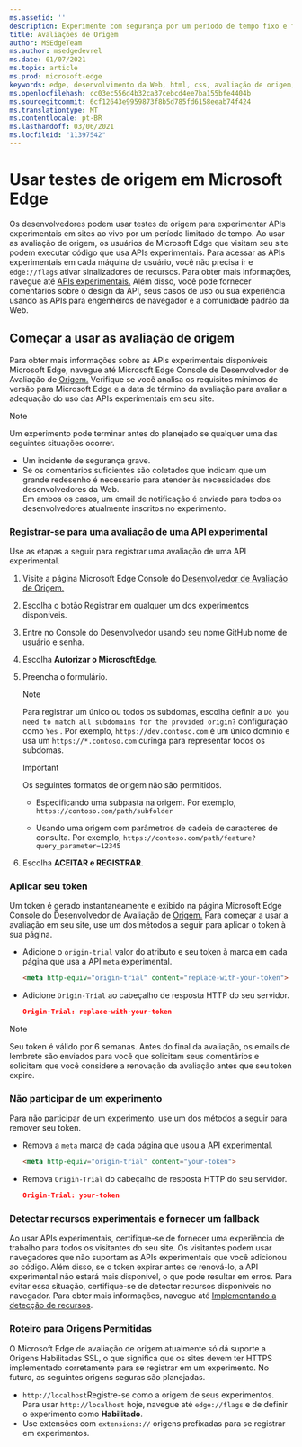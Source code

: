 ```yaml
---
ms.assetid: ''
description: Experimente com segurança por um período de tempo fixo e forneça comentários sobre os novos recursos da plataforma.
title: Avaliações de Origem
author: MSEdgeTeam
ms.author: msedgedevrel
ms.date: 01/07/2021
ms.topic: article
ms.prod: microsoft-edge
keywords: edge, desenvolvimento da Web, html, css, avaliação de origem, desenvolvedor
ms.openlocfilehash: cc03ec556d4b32ca37cebcd4ee7ba155bfe4404b
ms.sourcegitcommit: 6cf12643e9959873f8b5d785fd6158eeab74f424
ms.translationtype: MT
ms.contentlocale: pt-BR
ms.lasthandoff: 03/06/2021
ms.locfileid: "11397542"
---
```

# <a name="use-origin-trials-in-microsoft-edge"></a>Usar testes de origem em Microsoft Edge  

Os desenvolvedores podem usar testes de origem para experimentar APIs experimentais em sites ao vivo por um período limitado de tempo.  Ao usar as avaliação de origem, os usuários de Microsoft Edge que visitam seu site podem executar código que usa APIs experimentais.  Para acessar as APIs experimentais em cada máquina de usuário, você não precisa ir e `edge://flags` ativar sinalizadores de recursos.  Para obter mais informações, navegue até [APIs experimentais.][DeveloperMicrsoftEdgeOriginTrials]  Além disso, você pode fornecer comentários sobre o design da API, seus casos de uso ou sua experiência usando as APIs para engenheiros de navegador e a comunidade padrão da Web.  

## <a name="get-started-using-origin-trials"></a>Começar a usar as avaliação de origem  

Para obter mais informações sobre as APIs experimentais disponíveis Microsoft Edge, navegue até Microsoft Edge Console de Desenvolvedor de Avaliação de [Origem.][DeveloperMicrsoftEdgeOriginTrials]  Verifique se você analisa os requisitos mínimos de versão para Microsoft Edge e a data de término da avaliação para avaliar a adequação do uso das APIs experimentais em seu site.  

> [!NOTE]
> Um experimento pode terminar antes do planejado se qualquer uma das seguintes situações ocorrer.  
> *   Um incidente de segurança grave.  
> *   Se os comentários suficientes são coletados que indicam que um grande redesenho é necessário para atender às necessidades dos desenvolvedores da Web.  
> Em ambos os casos, um email de notificação é enviado para todos os desenvolvedores atualmente inscritos no experimento.  

### <a name="register-for-a-trial-of-an-experimental-api"></a>Registrar-se para uma avaliação de uma API experimental  

Use as etapas a seguir para registrar uma avaliação de uma API experimental.  

1.  Visite a página Microsoft Edge Console do [Desenvolvedor de Avaliação de Origem.][DeveloperMicrsoftEdgeOriginTrials]  
1.  Escolha o botão Registrar em qualquer um dos experimentos disponíveis.  
1.  Entre no Console do Desenvolvedor usando seu nome GitHub nome de usuário e senha.  
1.  Escolha **Autorizar o MicrosoftEdge**.  
1.  Preencha o formulário.  
    
    > [!NOTE]
    > Para registrar um único ou todos os subdomas, escolha definir a `Do you need to match all subdomains for the provided origin?` configuração como `Yes` .  Por exemplo, `https://dev.contoso.com` é um único domínio e usa um `https://*.contoso.com` curinga para representar todos os subdomas.  
    
    > [!IMPORTANT]
    > Os seguintes formatos de origem não são permitidos.  
    > *   Especificando uma subpasta na origem.  Por exemplo, `https://contoso.com/path/subfolder`  
    > 
    > *   Usando uma origem com parâmetros de cadeia de caracteres de consulta.  Por exemplo, `https://contoso.com/path/feature?query_parameter=12345`  
    
1.  Escolha **ACEITAR e REGISTRAR**.  
    
### <a name="apply-your-token"></a>Aplicar seu token  

Um token é gerado instantaneamente e exibido na página Microsoft Edge Console do Desenvolvedor de Avaliação de [Origem.][DeveloperMicrsoftEdgeOriginTrials]  Para começar a usar a avaliação em seu site, use um dos métodos a seguir para aplicar o token à sua página.  

*   Adicione o `origin-trial` valor do atributo e seu token à marca em cada página que usa a API `meta` experimental.  
    
    ```html
    <meta http-equiv="origin-trial" content="replace-with-your-token">
    ```  
    
*   Adicione `Origin-Trial` ao cabeçalho de resposta HTTP do seu servidor.  
    
    ```json
    Origin-Trial: replace-with-your-token
    ```  
    
> [!NOTE]
> Seu token é válido por 6 semanas.  Antes do final da avaliação, os emails de lembrete são enviados para você que solicitam seus comentários e solicitam que você considere a renovação da avaliação antes que seu token expire.  

### <a name="opt-out-of-an-experiment"></a>Não participar de um experimento  

Para não participar de um experimento, use um dos métodos a seguir para remover seu token.  

*   Remova a `meta` marca de cada página que usou a API experimental.  
    
    ```html
    <meta http-equiv="origin-trial" content="your-token">
    ```  
    
*   Remova `Origin-Trial` do cabeçalho de resposta HTTP do seu servidor.  
    
    ```json
    Origin-Trial: your-token
    ```  
    
### <a name="detect-experimental-features-and-provide-a-fallback"></a>Detectar recursos experimentais e fornecer um fallback  

Ao usar APIs experimentais, certifique-se de fornecer uma experiência de trabalho para todos os visitantes do seu site.  Os visitantes podem usar navegadores que não suportam as APIs experimentais que você adicionou ao código.  Além disso, se o token expirar antes de renová-lo, a API experimental não estará mais disponível, o que pode resultar em erros.  Para evitar essa situação, certifique-se de detectar recursos disponíveis no navegador.  Para obter mais informações, navegue até [Implementando a detecção de recursos][MDNImplementingFeatureDetection].

### <a name="roadmap-for-allowed-origins"></a>Roteiro para Origens Permitidas  

O Microsoft Edge de avaliação de origem atualmente só dá suporte a Origens Habilitadas SSL, o que significa que os sites devem ter HTTPS implementado corretamente para se registrar em um experimento.  No futuro, as seguintes origens seguras são planejadas.  

*   `http://localhost`Registre-se como a origem de seus experimentos.  Para usar `http://localhost` hoje, navegue até `edge://flags` e de definir o experimento como **Habilitado**.  
*   Use extensões com `extensions://` origens prefixadas para se registrar em experimentos.  
    
<!-- links -->  

[DeveloperMicrsoftEdgeOriginTrials]: https://developer.microsoft.com/microsoft-edge/origin-trials "Microsoft Edge Console do Desenvolvedor de Avaliação de Origem | Microsoft Docs"  

[MDNImplementingFeatureDetection]: https://developer.mozilla.org/docs/learn/tools_and_testing/cross_browser_testing/feature_detection "Implementando a detecção de recursos | MDN"  
